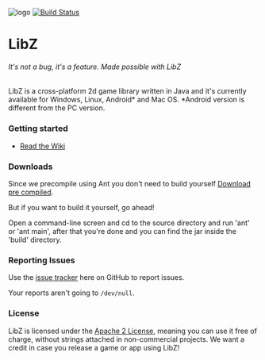 ![logo](https://raw.githubusercontent.com/winspeednl/LibZ/master/Logo.png)
[![Build Status](https://travis-ci.org/svenarends/LibZ.svg?branch=master)](https://travis-ci.org/svenarends/LibZ)
# LibZ
###### It's not a bug, it's a feature. Made possible with LibZ
LibZ is a cross-platform 2d game library written in Java and it's currently available for Windows, Linux, Android* and Mac OS.
*Android version is different from the PC version.

### Getting started
* [Read the Wiki](https://github.com/winspeednl/LibZ/wiki)

### Downloads
Since we precompile using Ant you don't need to build yourself [Download pre compiled](https://github.com/winspeednl/LibZ/releases/latest).

But if you want to build it yourself, go ahead!

Open a command-line screen and cd to the source directory and run 'ant' or 'ant main', after that you're done and you can find the jar inside the 'build' directory.

### Reporting Issues
Use the [issue tracker](https://github.com/winspeednl/LibZ/issues) here on GitHub to report issues.

Your reports aren't going to `/dev/null`.

### License
LibZ is licensed under the [Apache 2 License](http://www.apache.org/licenses/LICENSE-2.0.html), meaning you
can use it free of charge, without strings attached in non-commercial projects. We want a credit in case you release a game or app using LibZ!
